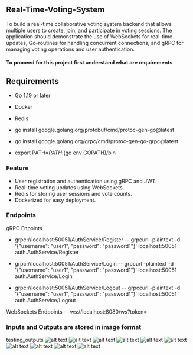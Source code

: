 ## Real-Time-Voting-System

To build a real-time collaborative voting system backend that allows multiple users to create, join, and participate in voting sessions. The application should   demonstrate the use of WebSockets for real-time updates, Go-routines for handling concurrent connections, and gRPC for managing voting operations and user authentication.

#### To proceed for this project first understand what are requirements
## Requirements

- Go 1.19 or later
- Docker
- Redis

- go install google.golang.org/protobuf/cmd/protoc-gen-go@latest
- go install google.golang.org/grpc/cmd/protoc-gen-go-grpc@latest
- export PATH=$PATH:$(go env GOPATH)/bin


### Feature
- User registration and authentication using gRPC and JWT.
- Real-time voting updates using WebSockets.
- Redis for storing user sessions and vote counts.
- Dockerized for easy deployment.

### Endpoints
gRPC Enpoints 
- grpc://localhost:50051/AuthService/Register
-- grpcurl -plaintext -d '{"username": "user1", "password": "password1"}' localhost:50051 auth.AuthService/Register

- grpc://localhost:50051/AuthService/Login
-- grpcurl -plaintext -d '{"username": "user1", "password": "password1"}' localhost:50051 auth.AuthService/Login

- grpc://localhost:50051/AuthService/Logout
-- grpccurl -plaintext -d '{"username": "user1", "password": "password1"}' localhost:50051 auth.AuthService/Logout


WebSockets Endpoints
-- ws://localhost:8080/ws?token=<JWTTOKEN>


### Inputs and Outputs are stored in image format
testing_outputs ![alt text](./testing_outputs/register_user1.png) ![alt text](./testing_outputs/login_user1.png) ![alt text](./testing_outputs/websockets_without_jwt.png) ![alt text](./testing_outputs/websocketsgetsconnecteduser1.png) ![alt text](./testing_outputs/websocketswithuser1JWTtokens.png) ![alt text](./testing_outputs/loginuser2.png)  ![alt text](./testing_outputs/Login_user3.png) ![alt text](./testing_outputs/Results_user1.png) ![alt text](./testing_outputs/Resultsuser2.png) ![alt text](./testing_outputs/Results_user3.png)